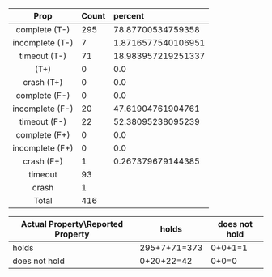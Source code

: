 
| Prop | Count | percent |
|:----:|:------|:--|
|complete   (T-)|295| 78.87700534759358 |
|incomplete (T-)|7|1.8716577540106951 |
|timeout    (T-)|71|18.983957219251337 |
|           (T+)|0|0.0 |
|crash      (T+)|0|0.0 |
|complete   (F-)|0|0.0 |
|incomplete (F-)|20|47.61904761904761 |
|timeout    (F-)|22|52.38095238095239 |
|complete   (F+)|0|0.0 |
|incomplete (F+)|0|0.0 |
|crash      (F+)|1|0.267379679144385 |
|timeout        |93|
|crash          |1|
|Total          |416|

| Actual Property\Reported Property | holds | does not hold |
|------------------------------------|-------|---------------|
| holds | 295+7+71=373 | 0+0+1=1 |
| does not hold | 0+20+22=42 | 0+0=0 |

